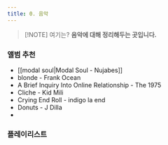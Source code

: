 ```yaml
---
title: 0. 음악
---
```


> [!NOTE] 여기는?
> **음악에 대해 정리해두는 곳입니다.**

### 앨범 추천

-  [[modal soul|Modal Soul - Nujabes]]
-  blonde - Frank Ocean
-  A Brief Inquiry Into Online Relationship - The 1975
-  Cliche - Kid Mili
-  Crying End Roll - indigo la end
-  Donuts - J Dilla
-  


### 플레이리스트